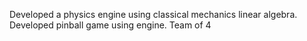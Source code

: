 Developed a physics engine using classical mechanics linear algebra. Developed pinball game using engine. Team of 4
